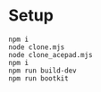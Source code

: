 # Setup

~~~
npm i
node clone.mjs
node clone_acepad.mjs
npm i
npm run build-dev
npm run bootkit
~~~
